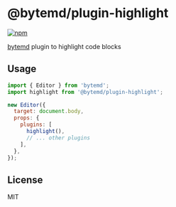 # @bytemd/plugin-highlight

[![npm](https://img.shields.io/npm/v/@bytemd/plugin-highlight.svg)](https://npm.im/@bytemd/plugin-highlight)

[bytemd](https://github.com/bytedance/bytemd) plugin to highlight code blocks

## Usage

```js
import { Editor } from 'bytemd';
import highlight from '@bytemd/plugin-highlight';

new Editor({
  target: document.body,
  props: {
    plugins: [
      highlight(),
      // ... other plugins
    ],
  },
});
```

## License

MIT
